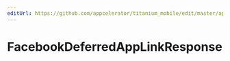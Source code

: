 ```yaml
---
editUrl: https://github.com/appcelerator/titanium_mobile/edit/master/apidoc/Facebook.yml
---
```

# FacebookDeferredAppLinkResponse

<TypeHeader/>

<ApiDocs/>
